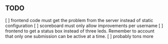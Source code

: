 ## TODO
[ ] frontend code must get the problem from the server instead of static configuration
[ ] scoreboard must only allow improvements per username
[ ] frontend to get a status box instead of three leds. Remember to account that only one submission can be active at a time.
[ ] probably tons more
